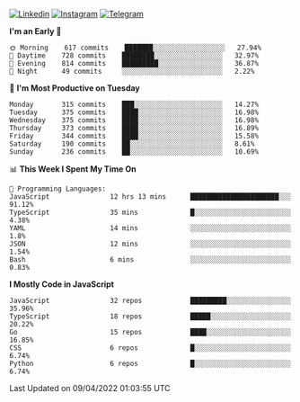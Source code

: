 [![Linkedin](https://img.shields.io/badge/-Archie-blue?style=flat-square&labelColor=gray&logo=Linkedin&logoColor=white&link=https://www.linkedin.com/in/archisdi)](https://www.linkedin.com/in/archisdi)
[![Instagram](https://img.shields.io/badge/-@archisdi-orange?style=flat-square&labelColor=gray&logo=Instagram&logoColor=white&link=https://www.instagram.com/archisdi)](https://www.instagram.com/archisdi)
[![Telegram](https://img.shields.io/badge/-aai-informational?style=flat-square&labelColor=gray&logo=telegram&logoColor=white&link=https://t.me/archisdi)](https://t.me/archisdi)

<!--START_SECTION:waka-->
**I'm an Early 🐤** 

```text
🌞 Morning    617 commits    ███████░░░░░░░░░░░░░░░░░░   27.94% 
🌆 Daytime    728 commits    ████████░░░░░░░░░░░░░░░░░   32.97% 
🌃 Evening    814 commits    █████████░░░░░░░░░░░░░░░░   36.87% 
🌙 Night      49 commits     ░░░░░░░░░░░░░░░░░░░░░░░░░   2.22%

```
📅 **I'm Most Productive on Tuesday** 

```text
Monday       315 commits    ███░░░░░░░░░░░░░░░░░░░░░░   14.27% 
Tuesday      375 commits    ████░░░░░░░░░░░░░░░░░░░░░   16.98% 
Wednesday    375 commits    ████░░░░░░░░░░░░░░░░░░░░░   16.98% 
Thursday     373 commits    ████░░░░░░░░░░░░░░░░░░░░░   16.89% 
Friday       344 commits    ████░░░░░░░░░░░░░░░░░░░░░   15.58% 
Saturday     190 commits    ██░░░░░░░░░░░░░░░░░░░░░░░   8.61% 
Sunday       236 commits    ██░░░░░░░░░░░░░░░░░░░░░░░   10.69%

```


📊 **This Week I Spent My Time On** 

```text
💬 Programming Languages: 
JavaScript               12 hrs 13 mins      ██████████████████████░░░   91.12% 
TypeScript               35 mins             █░░░░░░░░░░░░░░░░░░░░░░░░   4.38% 
YAML                     14 mins             ░░░░░░░░░░░░░░░░░░░░░░░░░   1.8% 
JSON                     12 mins             ░░░░░░░░░░░░░░░░░░░░░░░░░   1.54% 
Bash                     6 mins              ░░░░░░░░░░░░░░░░░░░░░░░░░   0.83%

```

**I Mostly Code in JavaScript** 

```text
JavaScript               32 repos            █████████░░░░░░░░░░░░░░░░   35.96% 
TypeScript               18 repos            █████░░░░░░░░░░░░░░░░░░░░   20.22% 
Go                       15 repos            ████░░░░░░░░░░░░░░░░░░░░░   16.85% 
CSS                      6 repos             █░░░░░░░░░░░░░░░░░░░░░░░░   6.74% 
Python                   6 repos             █░░░░░░░░░░░░░░░░░░░░░░░░   6.74%

```



 Last Updated on 09/04/2022 01:03:55 UTC
<!--END_SECTION:waka-->